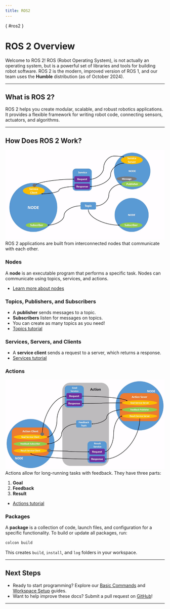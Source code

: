 ```yaml
---
title: ROS2
---
```

[](){ #ros2 }
# ROS 2 Overview

Welcome to ROS 2! ROS (Robot Operating System), is not actually an operating system, but is a powerful set of libraries and tools for building robot software. ROS 2 is the modern, improved version of ROS 1, and our team uses the **Humble** distribution (as of October 2024).

---

## What is ROS 2?

ROS 2 helps you create modular, scalable, and robust robotics applications. It provides a flexible framework for writing robot code, connecting sensors, actuators, and algorithms.

---

## How Does ROS 2 Work?

![ROS2 node graph](./ros2_nodegraph.gif)
ROS 2 applications are built from interconnected nodes that communicate with each other.

### Nodes
A **node** is an executable program that performs a specific task. Nodes can communicate using topics, services, and actions.
- [Learn more about nodes](https://docs.ros.org/en/humble/Tutorials/Beginner-CLI-Tools/Understanding-ROS2-Nodes/Understanding-ROS2-Nodes.html)

### Topics, Publishers, and Subscribers
- A **publisher** sends messages to a topic.
- **Subscribers** listen for messages on topics.
- You can create as many topics as you need!
- [Topics tutorial](https://docs.ros.org/en/humble/Tutorials/Beginner-CLI-Tools/Understanding-ROS2-Topics/Understanding-ROS2-Topics.html)

### Services, Servers, and Clients
- A **service client** sends a request to a server, which returns a response.
- [Services tutorial](https://docs.ros.org/en/humble/Tutorials/Beginner-CLI-Tools/Understanding-ROS2-Services/Understanding-ROS2-Services.html)

### Actions
![ROS2 action breakdown](./ros2_nodeactions.gif)
Actions allow for long-running tasks with feedback. They have three parts:
1. **Goal**
2. **Feedback**
3. **Result**
- [Actions tutorial](https://docs.ros.org/en/humble/Tutorials/Beginner-CLI-Tools/Understanding-ROS2-Actions/Understanding-ROS2-Actions.html)

### Packages
A **package** is a collection of code, launch files, and configuration for a specific functionality. To build or update all packages, run:

```sh
colcon build
```

This creates `build`, `install`, and `log` folders in your workspace.

---

## Next Steps

- Ready to start programming? Explore our [Basic Commands](./basic_commands.md) and [Workspace Setup](../setup/workspace_setup.md) guides.
- Want to help improve these docs? Submit a pull request on [GitHub](https://github.com/MHSeals/docs)!

---
